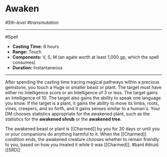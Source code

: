# Awaken
*#5th-level #transmutation*
___ 
#Spell
- **Casting Time:** 8 hours
- **Range:** Touch
- **Components:** V, S, M (an agate worth at least 1,000 gp, which the spell consumes)
- **Duration:** Instantaneous
---
After spending the casting time tracing magical pathways within a precious gemstone, you touch a Huge or smaller beast or plant. The target must have either no Intelligence score or an Intelligence of 3 or less. The target gains an Intelligence of 10. The target also gains the ability to speak one language you know. If the target is a plant, it gains the ability to move its limbs, roots, vines, creepers, and so forth, and it gains senses similar to a human's. Your DM chooses statistics appropriate for the awakened plant, such as the statistics for the **awakened shrub** or the **awakened tree**.

The awakened beast or plant is [[Charmed]] by you for 30 days or until you or your companions do anything harmful to it. When the [[Charmed]] condition ends, the awakened creature chooses whether to remain friendly to you, based on how you treated it while it was [[Charmed]].
#bard
#druid
[[SRD]]